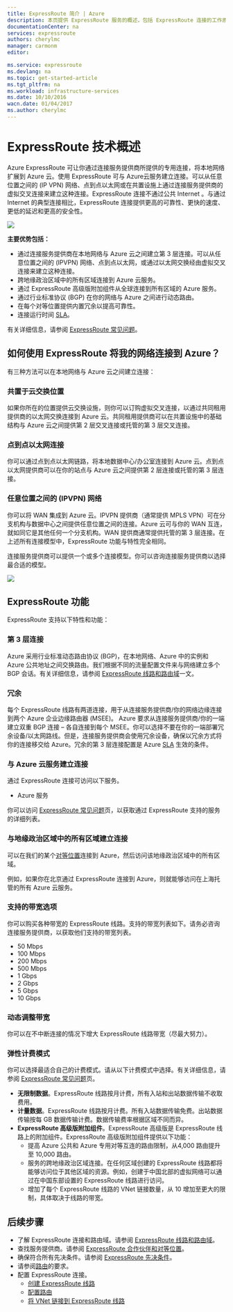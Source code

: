 ```yaml
---
title: ExpressRoute 简介 | Azure
description: 本页提供 ExpressRoute 服务的概述，包括 ExpressRoute 连接的工作原理。
documentationCenter: na
services: expressroute
authors: cherylmc
manager: carmonm
editor: 

ms.service: expressroute
ms.devlang: na
ms.topic: get-started-article
ms.tgt_pltfrm: na
ms.workload: infrastructure-services
ms.date: 10/10/2016
wacn.date: 01/04/2017
ms.author: cherylmc
---
```


# ExpressRoute 技术概述

Azure ExpressRoute 可让你通过连接服务提供商所提供的专用连接，将本地网络扩展到 Azure 云。使用 ExpressRoute 可与 Azure云服务建立连接。可以从任意位置之间的 (IP VPN) 网络、点到点以太网或在共置设施上通过连接服务提供商的虚拟交叉连接来建立这种连接。ExpressRoute 连接不通过公共 Internet 。与通过 Internet 的典型连接相比，ExpressRoute 连接提供更高的可靠性、更快的速度、更低的延迟和更高的安全性。

![](./media/expressroute-introduction/expressroute-basic.png)

**主要优势包括：**

- 通过连接服务提供商在本地网络与 Azure 云之间建立第 3 层连接。可以从任意位置之间的 (IPVPN) 网络、点到点以太网，或通过以太网交换经由虚拟交叉连接来建立这种连接。
- 跨地缘政治区域中的所有区域连接到 Azure 云服务。
- 通过 ExpressRoute 高级版附加组件从全球连接到所有区域的 Azure 服务。
- 通过行业标准协议 (BGP) 在你的网络与 Azure 之间进行动态路由。
- 在每个对等位置提供内置冗余以提高可靠性。
- 连接运行时间 [SLA](https://www.azure.cn/support/legal/sla/)。

有关详细信息，请参阅 [ExpressRoute 常见问题](./expressroute-faqs.md)。

## 如何使用 ExpressRoute 将我的网络连接到 Azure？

有三种方法可以在本地网络与 Azure 云之间建立连接：

### 共置于云交换位置

如果你所在的位置提供云交换设施，则你可以订购虚拟交叉连接，以通过共同租用提供商的以太网交换连接到 Azure 云。共同租用提供商可以在共置设施中的基础结构与 Azure 云之间提供第 2 层交叉连接或托管的第 3 层交叉连接。

### 点到点以太网连接 

你可以通过点到点以太网链路，将本地数据中心/办公室连接到 Azure 云。点到点以太网提供商可以在你的站点与 Azure 云之间提供第 2 层连接或托管的第 3 层连接。

### 任意位置之间的 (IPVPN) 网络

你可以将 WAN 集成到 Azure 云。IPVPN 提供商（通常提供 MPLS VPN）可在分支机构与数据中心之间提供任意位置之间的连接。Azure 云可与你的 WAN 互连，就如同它是其他任何一个分支机构。WAN 提供商通常提供托管的第 3 层连接。在上述所有连接模型中，ExpressRoute 功能与特性完全相同。

连接服务提供商可以提供一个或多个连接模型。你可以咨询连接服务提供商以选择最合适的模型。

![](./media/expressroute-introduction/expressroute-connectivitymodels.png)

## ExpressRoute 功能

ExpressRoute 支持以下特性和功能：

### 第 3 层连接

Azure 采用行业标准动态路由协议 (BGP)，在本地网络、Azure 中的实例和 Azure 公共地址之间交换路由。我们根据不同的流量配置文件来与网络建立多个 BGP 会话。有关详细信息，请参阅 [ExpressRoute 线路和路由域](./expressroute-circuit-peerings.md)一文。

### 冗余

每个 ExpressRoute 线路有两道连接，用于从连接服务提供商/你的网络边缘连接到两个 Azure 企业边缘路由器 (MSEE)。 Azure 要求从连接服务提供商/你的一端建立双重 BGP 连接 – 各自连接到每个 MSEE。你可以选择不要在你的一端部署冗余设备/以太网路线。但是，连接服务提供商会使用冗余设备，确保以冗余方式将你的连接移交给 Azure。冗余的第 3 层连接配置是 Azure [SLA](https://www.azure.cn/support/legal/sla/) 生效的条件。

### 与 Azure 云服务建立连接

通过 ExpressRoute 连接可访问以下服务。

- Azure 服务

你可以访问 [ExpressRoute 常见问题](./expressroute-faqs.md)页，以获取通过 ExpressRoute 支持的服务的详细列表。

### 与地缘政治区域中的所有区域建立连接

可以在我们的某个[对等位置](./expressroute-locations.md)连接到 Azure，然后访问该地缘政治区域中的所有区域。

例如，如果你在北京通过 ExpressRoute 连接到 Azure，则就能够访问在上海托管的所有 Azure 云服务。

### 支持的带宽选项

你可以购买各种带宽的 ExpressRoute 线路。支持的带宽列表如下。请务必咨询连接服务提供商，以获取他们支持的带宽列表。

- 50 Mbps
- 100 Mbps
- 200 Mbps
- 500 Mbps
- 1 Gbps
- 2 Gbps
- 5 Gbps
- 10 Gbps

### 动态调整带宽

你可以在不中断连接的情况下增大 ExpressRoute 线路带宽（尽最大努力）。

### 弹性计费模式

你可以选择最适合自己的计费模式。请从以下计费模式中选择。有关详细信息，请参阅 [ExpressRoute 常见问题](./expressroute-faqs.md)页。

- **无限制数据**。ExpressRoute 线路按月计费，所有入站和出站数据传输不收取费用。 
- **计量数据**。ExpressRoute 线路按月计费。所有入站数据传输免费。出站数据传输按每 GB 数据传输计费。数据传输费率根据区域不同而异。
- **ExpressRoute 高级版附加组件**。ExpressRoute 高级版是 ExpressRoute 线路上的附加组件。ExpressRoute 高级版附加组件提供以下功能： 
	- 提高 Azure 公共和 Azure 专用对等互连的路由限制，从4,000 路由提升至 10,000 路由。
	- 服务的跨地缘政治区域连接。在任何区域创建的 ExpressRoute 线路都将能够访问位于其他区域的资源。例如，创建于中国北部的虚拟网络可以通过在中国东部设置的 ExpressRoute 线路进行访问。
	- 增加了每个 ExpressRoute 线路的 VNet 链接数量，从 10 增加至更大的限制，具体取决于线路的带宽。

## 后续步骤

- 了解 ExpressRoute 连接和路由域。请参阅 [ExpressRoute 线路和路由域](./expressroute-circuit-peerings.md)。
- 查找服务提供商。请参阅 [ExpressRoute 合作伙伴和对等位置](./expressroute-locations.md)。
- 确保符合所有先决条件。请参阅 [ExpressRoute 先决条件](./expressroute-prerequisites.md)。
- 请参阅[路由](./expressroute-routing.md)的要求。
- 配置 ExpressRoute 连接。
	- [创建 ExpressRoute 线路](./expressroute-howto-circuit-classic.md)
	- [配置路由](./expressroute-howto-routing-classic.md)
	- [将 VNet 链接到 ExpressRoute 线路](./expressroute-howto-linkvnet-classic.md)

<!---HONumber=Mooncake_Quality_Review_1230_2016-->